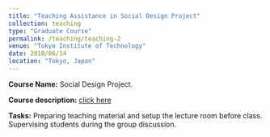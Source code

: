 ```yaml
---
title: "Teaching Assistance in Social Design Project"
collection: teaching
type: "Graduate Course"
permalink: /teaching/teaching-2
venue: "Tokyo Institute of Technology"
date: 2018/06/14
location: "Tokyo, Japan"
---
```


**Course Name:** Social Design Project.

**Course description:** [click here](http://www.ocw.titech.ac.jp/index.php?module=General&action=T0300&JWC=201802701&lang=EN)

**Tasks:** Preparing teaching material and setup the lecture room before class. Supervising students during the group discussion.  

